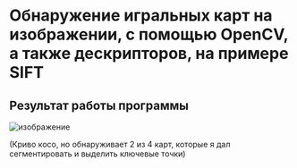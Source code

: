 # Обнаружение игральных карт на изображении, с помощью OpenCV, а также дескрипторов, на примере SIFT

## Результат работы программы

![изображение](https://github.com/Jacondaz/cv_lab5/assets/79091354/f44d6972-3a05-434c-b4a9-667eb0138938)

(Криво косо, но обнаруживает 2 из 4 карт, которые я дал сегментировать и выделить ключевые точки)
